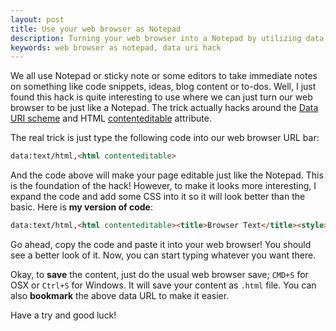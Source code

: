```yaml
---
layout: post
title: Use your web browser as Notepad
description: Turning your web browser into a Notepad by utilizing data URI hack.
keywords: web browser as notepad, data uri hack
---
```


We all use Notepad or sticky note or some editors to take immediate notes on something like code snippets, ideas, blog content or to-dos. Well, I just found this hack is quite interesting to use where we can just turn our web browser to be just like a Notepad. The trick actually hacks around the [Data URI scheme](http://en.wikipedia.org/wiki/Data_URI_scheme) and HTML [contenteditable](http://www.w3schools.com/tags/att_global_contenteditable.asp) attribute.

The real trick is just type the following code into our web browser URL bar:

```html
data:text/html,<html contenteditable>
```

And the code above will make your page editable just like the Notepad. This is the foundation of the hack! However, to make it looks more interesting, I expand the code and add some CSS into it so it will look better than the basic. Here is **my version of code**:

```html
data:text/html,<html contenteditable><title>Browser Text</title><style>html,body,div,span,iframe,h1,h2,h3,h4,h5,h6,p,blockquote,pre,a,abbr,address,cite,code,del,dfn,em,img,ins,kbd,q,samp,small,strong,sub,sup,var,dl,dt,dd,ol,ul,li,fieldset,form,label,legend,table,caption,tbody,tfoot,thead,tr,th,td,article,aside,canvas,details,embed,figure,figcaption,footer,header,hgroup,menu,nav,output,ruby,section,summary,time,mark,audio,video{margin:0;padding:0;border:0;font-size:100%;font:inherit;vertical-align:baseline;}article,aside,details,figcaption,figure,footer,header,hgroup,menu,nav,section{display:block;}body{line-height:1;}ol,ul{list-style:none;}blockquote,q{quotes:none;}blockckquote:before,blockquote:after,q:before,q:after{content:'';content:none;}table{border-collapse:collapse;border-spacing:0;}body{font-family:monospace;font-size:12px;line-height:20px;background:linear-gradient(white,#fff 19px,#ddd 19px,#ddd 20px);background-size:20px 20px;padding:20px 30px;white-space:pre-wrap;word-wrap:break-word}</style></html>Edit this text and start type yours...
```

Go ahead, copy the code and paste it into your web browser! You should see a better look of it. Now, you can start typing whatever you want there.

Okay, to **save** the content, just do the usual web browser save; `CMD+S` for OSX or `Ctrl+S` for Windows. It will save your content as `.html` file. You can also **bookmark** the above data URL to make it easier.

Have a try and good luck!
